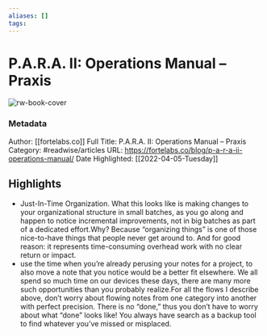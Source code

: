 ```yaml
---
aliases: []
tags:
---
```

# P.A.R.A. II: Operations Manual – Praxis

![rw-book-cover](https://readwise-assets.s3.amazonaws.com/static/images/article4.6bc1851654a0.png)
### Metadata
Author: [[fortelabs.co]]
Full Title: P.A.R.A. II: Operations Manual – Praxis
Category: #readwise/articles
URL: https://fortelabs.co/blog/p-a-r-a-ii-operations-manual/
Date Highlighted: [[2022-04-05-Tuesday]]

## Highlights
- Just-In-Time Organization. What this looks like is making changes to your organizational structure in small batches, as you go along and happen to notice incremental improvements, not in big batches as part of a dedicated effort.Why? Because “organizing things” is one of those nice-to-have things that people never get around to. And for good reason: it represents time-consuming overhead work with no clear return or impact.
- use the time when you’re already perusing your notes for a project, to also move a note that you notice would be a better fit elsewhere. We all spend so much time on our devices these days, there are many more such opportunities than you probably realize.For all the flows I describe above, don’t worry about flowing notes from one category into another with perfect precision. There is no “done,” thus you don’t have to worry about what “done” looks like! You always have search as a backup tool to find whatever you’ve missed or misplaced.
